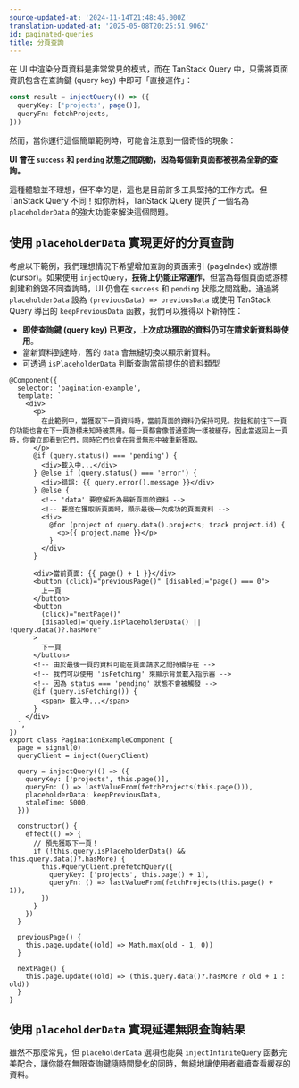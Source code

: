 ```yaml
---
source-updated-at: '2024-11-14T21:48:46.000Z'
translation-updated-at: '2025-05-08T20:25:51.906Z'
id: paginated-queries
title: 分頁查詢
---
```


在 UI 中渲染分頁資料是非常常見的模式，而在 TanStack Query 中，只需將頁面資訊包含在查詢鍵 (query key) 中即可「直接運作」：

```ts
const result = injectQuery(() => ({
  queryKey: ['projects', page()],
  queryFn: fetchProjects,
}))
```

然而，當你運行這個簡單範例時，可能會注意到一個奇怪的現象：

**UI 會在 `success` 和 `pending` 狀態之間跳動，因為每個新頁面都被視為全新的查詢。**

這種體驗並不理想，但不幸的是，這也是目前許多工具堅持的工作方式。但 TanStack Query 不同！如你所料，TanStack Query 提供了一個名為 `placeholderData` 的強大功能來解決這個問題。

## 使用 `placeholderData` 實現更好的分頁查詢

考慮以下範例，我們理想情況下希望增加查詢的頁面索引 (pageIndex) 或游標 (cursor)。如果使用 `injectQuery`，**技術上仍能正常運作**，但當為每個頁面或游標創建和銷毀不同查詢時，UI 仍會在 `success` 和 `pending` 狀態之間跳動。通過將 `placeholderData` 設為 `(previousData) => previousData` 或使用 TanStack Query 導出的 `keepPreviousData` 函數，我們可以獲得以下新特性：

- **即使查詢鍵 (query key) 已更改，上次成功獲取的資料仍可在請求新資料時使用**。
- 當新資料到達時，舊的 `data` 會無縫切換以顯示新資料。
- 可透過 `isPlaceholderData` 判斷查詢當前提供的資料類型

```angular-ts
@Component({
  selector: 'pagination-example',
  template: `
    <div>
      <p>
        在此範例中，當獲取下一頁資料時，當前頁面的資料仍保持可見。按鈕和前往下一頁的功能也會在下一頁游標未知時被禁用。每一頁都會像普通查詢一樣被緩存，因此當返回上一頁時，你會立即看到它們，同時它們也會在背景無形中被重新獲取。
      </p>
      @if (query.status() === 'pending') {
        <div>載入中...</div>
      } @else if (query.status() === 'error') {
        <div>錯誤: {{ query.error().message }}</div>
      } @else {
        <!-- 'data' 要麼解析為最新頁面的資料 -->
        <!-- 要麼在獲取新頁面時，顯示最後一次成功的頁面資料 -->
        <div>
          @for (project of query.data().projects; track project.id) {
            <p>{{ project.name }}</p>
          }
        </div>
      }

      <div>當前頁面: {{ page() + 1 }}</div>
      <button (click)="previousPage()" [disabled]="page() === 0">
        上一頁
      </button>
      <button
        (click)="nextPage()"
        [disabled]="query.isPlaceholderData() || !query.data()?.hasMore"
      >
        下一頁
      </button>
      <!-- 由於最後一頁的資料可能在頁面請求之間持續存在 -->
      <!-- 我們可以使用 'isFetching' 來顯示背景載入指示器 -->
      <!-- 因為 status === 'pending' 狀態不會被觸發 -->
      @if (query.isFetching()) {
        <span> 載入中...</span>
      }
    </div>
  `,
})
export class PaginationExampleComponent {
  page = signal(0)
  queryClient = inject(QueryClient)

  query = injectQuery(() => ({
    queryKey: ['projects', this.page()],
    queryFn: () => lastValueFrom(fetchProjects(this.page())),
    placeholderData: keepPreviousData,
    staleTime: 5000,
  }))

  constructor() {
    effect(() => {
      // 預先獲取下一頁！
      if (!this.query.isPlaceholderData() && this.query.data()?.hasMore) {
        this.#queryClient.prefetchQuery({
          queryKey: ['projects', this.page() + 1],
          queryFn: () => lastValueFrom(fetchProjects(this.page() + 1)),
        })
      }
    })
  }

  previousPage() {
    this.page.update((old) => Math.max(old - 1, 0))
  }

  nextPage() {
    this.page.update((old) => (this.query.data()?.hasMore ? old + 1 : old))
  }
}
```

## 使用 `placeholderData` 實現延遲無限查詢結果

雖然不那麼常見，但 `placeholderData` 選項也能與 `injectInfiniteQuery` 函數完美配合，讓你能在無限查詢鍵隨時間變化的同時，無縫地讓使用者繼續查看緩存的資料。

